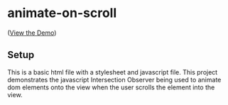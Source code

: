 # animate-on-scroll

([View the Demo](https://bbodine1.github.io/animate-on-scroll/))

## Setup
This is a basic html file with a stylesheet and javascript file.
This project demonstrates the javascript Intersection Observer being used to animate dom elements onto the view when the user scrolls the element into the view.

